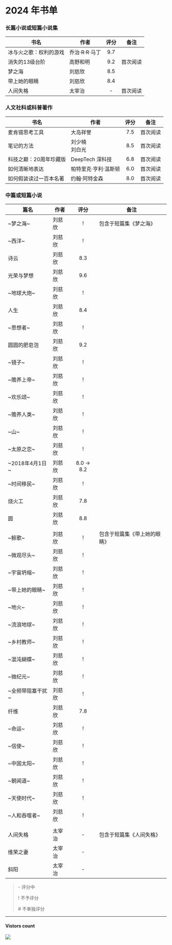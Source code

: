 # 2024 年书单

### 长篇小说或短篇小说集
| 书名 | 作者 | 评分 | 备注 |
| --- | --- | :---: | --- |
| 冰与火之歌：权利的游戏 | 乔治·R·R·马丁 | 9.7 | |
| 消失的13级台阶 | 高野和明 | 9.2 | 首次阅读 |
| 梦之海 | 刘慈欣 | 8.5 | |
| 带上她的眼睛 | 刘慈欣 | 8.4 | |
| 人间失格 | 太宰治 | - | 首次阅读 |


### 人文社科或科普著作
| 书名 | 作者 | 评分 | 备注 |
| --- | --- | :---: | --- |
| 麦肯锡思考工具 | 大岛祥誉 | 7.5 | 首次阅读 |
| 笔记的方法 | 刘少楠<br>刘白光 | 8.5 | 首次阅读 |
| 科技之巅：20周年珍藏版 | DeepTech 深科技 | 6.8 | 首次阅读 |
| 如何清晰地表达 | 帕特里克·亨利·温斯顿 | 6.0 | 首次阅读 |
| 如何假装读过一百本名著 | 约翰·阿特金森 | 8.0 | 首次阅读 |


### 中篇或短篇小说
| 篇名 | 作者 | 评分 | 备注 |
| --- | --- | :---: | --- |
| ~梦之海~ | 刘慈欣 | ! | 包含于短篇集《梦之海》 |
| ~西洋~ | 刘慈欣 | ! | |
| 诗云 | 刘慈欣 | 8.3 | |
| 光荣与梦想 | 刘慈欣 | 9.6 | |
| ~地球大炮~ | 刘慈欣 | ! | |
| 人生 | 刘慈欣 | 8.4 | |
| ~思想者~ | 刘慈欣 | ! | |
| 圆圆的肥皂泡 | 刘慈欣 | 9.2 | |
| ~镜子~ | 刘慈欣 | ! | |
| ~赡养上帝~ | 刘慈欣 | ! | |
| ~欢乐颂~ | 刘慈欣 | ! | |
| ~赡养人类~ | 刘慈欣 | ! | |
| ~山~ | 刘慈欣 | ! | |
| ~太原之恋~ | 刘慈欣 | ! | |
| ~2018年4月1日~ | 刘慈欣 | 8.0 -> 8.2 | |
| ~时间移民~ | 刘慈欣 | ! | |
| 烧火工 | 刘慈欣 | 7.8 | |
| 圆 | 刘慈欣 | 8.8 | |
| | | | |
| ~鲸歌~ | 刘慈欣 | ! | 包含于短篇集《带上她的眼睛》 |
| ~微观尽头~ | 刘慈欣 | ! | |
| ~宇宙坍缩~ | 刘慈欣 | ! | |
| ~带上她的眼睛~ | 刘慈欣 | ! | |
| ~地火~ | 刘慈欣 | ! | |
| ~流浪地球~ | 刘慈欣 | ! | |
| ~乡村教师~ | 刘慈欣 | ! | |
| ~混沌蝴蝶~ | 刘慈欣 | ! | |
| ~微纪元~ | 刘慈欣 | ! | |
| ~全频带阻塞干扰~ | 刘慈欣 | ! | |
| 纤维 | 刘慈欣 | 7.8 | |
| ~命运~ | 刘慈欣 | ! | |
| ~信使~ | 刘慈欣 | ! | |
| ~中国太阳~ | 刘慈欣 | ! | |
| ~朝闻道~ | 刘慈欣 | ! | |
| ~天使时代~ | 刘慈欣 | ! | |
| ~人和吞噬者~ | 刘慈欣 | ! | |
| | | | |
| 人间失格 | 太宰治 | - | 包含于短篇集《人间失格》 |
| 维荣之妻 | 太宰治 | - | |
| 斜阳 | 太宰治 | - | |


> 
> \- 评分中
> 
> \! 不予评分
>
> \# 不单独评分

-------------
#### Vistors count
<img src="https://profile-counter.glitch.me/chuxiaonan/count.svg" />

